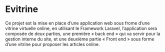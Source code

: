 # Evitrine
 Ce projet est la mise en place d’une application web sous frome  d’une vitrine virtuelle online, en utilisant le Framework Laravel, l’application sera composée de deux  parties, une première « back end » qui va servir pour la gestion interne du site, et une deuxième partie  « Front end » sous forme d’une vitrine pour proposer les articles online.
